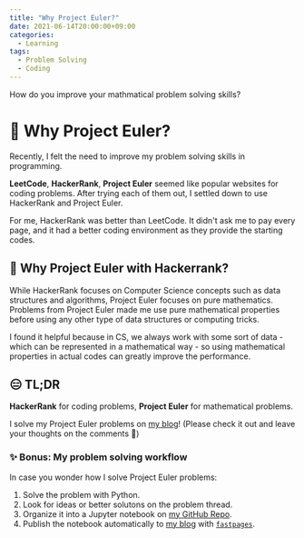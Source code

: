 ```yaml
---
title: "Why Project Euler?"
date: 2021-06-14T20:00:00+09:00
categories:
  - Learning
tags:
  - Problem Solving
  - Coding
---
```


How do you improve your mathmatical problem solving skills?

# 🤔 Why Project Euler?

Recently, I felt the need to improve my problem solving skills in programming.

__LeetCode__, __HackerRank__, __Project Euler__ seemed like popular websites for coding problems. After trying each of them out, I settled down to use HackerRank and Project Euler.

For me, HackerRank was better than LeetCode. It didn't ask me to pay every page, and it had a better coding environment as they provide the starting codes.

## 🙋 Why Project Euler with Hackerrank?

While HackerRank focuses on Computer Science concepts such as data structures and algorithms, Project Euler focuses on pure mathematics. Problems from Project Euler made me use pure mathematical properties before using any other type of data structures or computing tricks. 

I found it helpful because in CS, we always work with some sort of data - which can be represented in a mathematical way - so using mathematical properties in actual codes can greatly improve the performance.

## 😑 TL;DR

__HackerRank__ for coding problems, __Project Euler__ for mathematical problems. 

I solve my Project Euler problems on [my blog](https://ntcho.github.io/project_euler)! (Please check it out and leave your thoughts on the comments 🙂)

### ✨ Bonus: My problem solving workflow

In case you wonder how I solve Project Euler problems:

1. Solve the problem with Python.
2. Look for ideas or better solutons on the problem thread.
3. Organize it into a Jupyter notebook on [my GitHub Repo](https://github.com/ntcho/project_euler).
4. Publish the notebook automatically to [my blog](https://ntcho.github.io/project_euler) with [`fastpages`](https://github.com/fastai/fastpages).